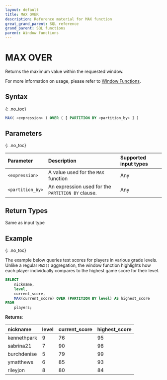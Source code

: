 ```yaml
---
layout: default
title: MAX OVER
description: Reference material for MAX function
great_grand_parent: SQL reference
grand_parent: SQL functions
parent: Window functions
---
```


# MAX OVER

Returns the maximum value within the requested window.

For more information on usage, please refer to [Window Functions](./index.md).

## Syntax
{: .no_toc}

```sql
MAX( <expression> ) OVER ( [ PARTITION BY <partition_by> ] )
```

## Parameters 
{: .no_toc}

| Parameter | Description                                      | Supported input types | 
| :--------- | :------------------------------------------------ | :------------| 
| `<expression>`   | A value used for the `MAX` function       | Any |
| `<partition_by>`   | An expression used for the `PARTITION BY` clause. | Any |


## Return Types
Same as input type

## Example
{: .no_toc}

The example below queries test scores for players in various grade levels. Unlike a regular `MAX()` aggregation, the window function highlights how each player individually compares to the highest game score for their level.

```sql
SELECT
	nickname,
	level,
	current_score,
	MAX(current_score) OVER (PARTITION BY level) AS highest_score
FROM
	players;
```

**Returns**:

 | nickname | level | current_score |    highest_score    |
 |:------------|:-------------|:------------|:-------------------------|
 | kennethpark      |           9 |         76 | 95      |
 | sabrina21   |           7 |         90 | 98      |
 | burchdenise       |           5 |         79 | 99      |
 | ymatthews      |           6 |         85 | 93       |
| rileyjon      |           8 |         80 | 84     |

